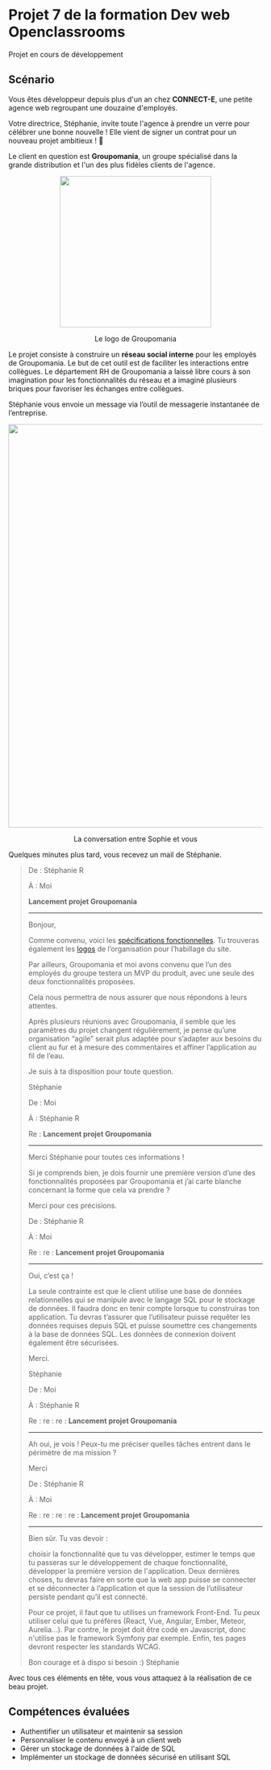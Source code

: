 # Projet 7 de la formation Dev web Openclassrooms

Projet en cours de développement

## Scénario

Vous êtes développeur depuis plus d'un an chez **CONNECT-E**, une petite agence
web regroupant une douzaine d'employés.

Votre directrice, Stéphanie, invite toute l'agence à prendre un verre pour
célébrer une bonne nouvelle ! Elle vient de signer un contrat pour un nouveau
projet ambitieux ! 🥂

Le client en question est **Groupomania**, un groupe spécialisé dans la grande
distribution et l'un des plus fidèles clients de l'agence.

<p align="center">
 <img src="https://user.oc-static.com/upload/2019/09/04/15676009353158_image2.png" width="300px"/>
</p>
<p align="center">Le logo de Groupomania</p>

Le projet consiste à construire un **réseau social interne** pour les employés
de Groupomania. Le but de cet outil est de faciliter les interactions entre
collègues. Le département RH de Groupomania a laissé libre cours à son
imagination pour les fonctionnalités du réseau et a imaginé plusieurs briques
pour favoriser les échanges entre collègues.

Stéphanie vous envoie un message via l’outil de messagerie instantanée de
l’entreprise.

<p align="center">
 <img src="https://user.oc-static.com/upload/2019/11/19/15741782856137_15718405231143_fakechat%20%2810%29.png" width="800px"/>
</p>
<p align="center">La conversation entre Sophie et vous
</p>

Quelques minutes plus tard, vous recevez un mail de Stéphanie.

> De : Stéphanie R
>
> À : Moi
>
> **Lancement projet Groupomania**
>
> ---
>
> Bonjour,
>
> Comme convenu, voici les [spécifications fonctionnelles](https://s3-eu-west-1.amazonaws.com/course.oc-static.com/projects/DWJ_FR_P7/Groupomania_Specs_FR_DWJ_VF.pdf). Tu trouveras également
> les [logos](https://s3-eu-west-1.amazonaws.com/course.oc-static.com/projects/DWJ_FR_P7/Groupomania_Logos+(3).zip) de l’organisation pour l’habillage du site.
>
> Par ailleurs, Groupomania et moi avons convenu que l’un des employés du groupe
> testera un MVP du produit, avec une seule des deux fonctionnalités proposées.
>
> Cela nous permettra de nous assurer que nous répondons à leurs attentes.
>
> Après plusieurs réunions avec Groupomania, il semble que les paramètres du
> projet changent régulièrement, je pense qu’une organisation “agile” serait
> plus adaptée pour s’adapter aux besoins du client au fur et à mesure des
> commentaires et affiner l’application au fil de l’eau.
>
> Je suis à ta disposition pour toute question.
>
> Stéphanie
>
> De : Moi
>
> À : Stéphanie R
>
> Re : **Lancement projet Groupomania**
>
> ---
>
> Merci Stéphanie pour toutes ces informations !
>
> Si je comprends bien, je dois fournir une première version d’une des
> fonctionnalités proposées par Groupomania et j’ai carte blanche concernant la
> forme que cela va prendre ?
>
> Merci pour ces précisions.
>
> De : Stéphanie R
>
> À : Moi
>
> Re : re : **Lancement projet Groupomania**
>
> ---
>
> Oui, c’est ça !
>
> La seule contrainte est que le client utilise une base de données
> relationnelles qui se manipule avec le langage SQL pour le stockage de
> données. Il faudra donc en tenir compte lorsque tu construiras ton
> application. Tu devras t’assurer que l’utilisateur puisse requêter les données
> requises depuis SQL et puisse soumettre ces changements à la base de données
> SQL. Les données de connexion doivent également être sécurisées.
>
> Merci.
>
> Stéphanie
>
> De : Moi
>
> À : Stéphanie R
>
> Re : re : re : **Lancement projet Groupomania**
>
> ---
>
> Ah oui, je vois ! Peux-tu me préciser quelles tâches entrent dans le périmètre
> de ma mission ?
>
> Merci
>
> De : Stéphanie R
>
> À : Moi
>
> Re : re : re : re : **Lancement projet Groupomania**
>
> ---
>
> Bien sûr. Tu vas devoir :
>
> choisir la fonctionnalité que tu vas développer, estimer le temps que tu
> passeras sur le développement de chaque fonctionnalité, développer la première
> version de l'application. Deux dernières choses, tu devras faire en sorte que
> la web app puisse se connecter et se déconnecter à l’application et que la
> session de l’utilisateur persiste pendant qu’il est connecté.
>
> Pour ce projet, il faut que tu utilises un framework Front-End. Tu peux
> utiliser celui que tu préfères (React, Vue, Angular, Ember, Meteor,
> Aurelia...). Par contre, le projet doit être codé en Javascript, donc
> n'utilise pas le framework Symfony par exemple. Enfin, tes pages devront
> respecter les standards WCAG.
>
> Bon courage et à dispo si besoin :)
> Stéphanie

Avec tous ces éléments en tête, vous vous attaquez à la réalisation de ce beau
projet.

## Compétences évaluées

* Authentifier un utilisateur et maintenir sa session
* Personnaliser le contenu envoyé à un client web
* Gérer un stockage de données à l'aide de SQL
* Implémenter un stockage de données sécurisé en utilisant SQL
